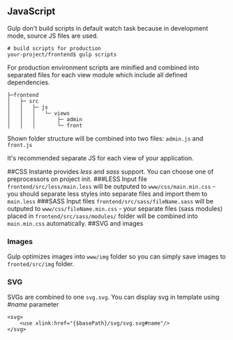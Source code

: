 ## JavaScript
Gulp don't build scripts in default watch task because in development mode, source JS files are used.

```
# build scripts for production
your-project/frontend$ gulp scripts
```

For production environment scripts are minified and combined into separated files for each view module which include all defined dependencies.

```
├─frontend
│   ├─ src
│   │   ├─ js
│   │   │   └─ views
│   │   │       ├─ admin
│   │   │       └─ front
```
Shown folder structure will be combined into two files: `admin.js` and `front.js`

It's recommended separate JS for each view of your application.

##CSS
Instante provides _less_ and _sass_ support. You can choose one of preprocessors on project init.
###LESS
Input file `frontend/src/less/main.less` will be outputed to `www/css/main.min.css` - you should separate less styles into separate files and import them to `main.less`
###SASS
Input files `frontend/src/sass/fileName.sass` will be outputed to `www/css/fileName.min.css` - your separate files (sass modules) placed in `frontend/src/sass/modules/` folder will be combined into `main.min.css` automatically.
##SVG and images
### Images
Gulp optimizes images into `www/img` folder so you can simply save images to `fronted/src/img` folder.

### SVG
SVGs are combined to one `svg.svg`. You can display svg in template using _#name_ parameter

```
<svg>
    <use xlink:href="{$basePath}/svg/svg.svg#name"/>
</svg>
```

